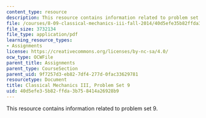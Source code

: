 ```yaml
---
content_type: resource
description: This resource contains information related to problem set 9.
file: /courses/8-09-classical-mechanics-iii-fall-2014/40d5efe35b82ffda3b758414a26928b9_MIT8_09F14_pset9.pdf
file_size: 3732134
file_type: application/pdf
learning_resource_types:
- Assignments
license: https://creativecommons.org/licenses/by-nc-sa/4.0/
ocw_type: OCWFile
parent_title: Assignments
parent_type: CourseSection
parent_uid: 9f7257d3-eb82-7df4-277d-0fac33629781
resourcetype: Document
title: Classical Mechanics III, Problem Set 9
uid: 40d5efe3-5b82-ffda-3b75-8414a26928b9
---
```

This resource contains information related to problem set 9.